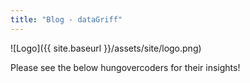 ```yaml
---
title: "Blog - dataGriff"
---
```


![Logo]({{ site.baseurl }}/assets/site/logo.png)

Please see the below hungovercoders for their insights!
